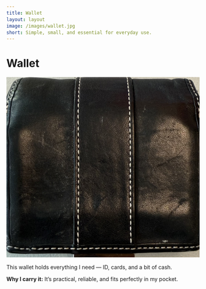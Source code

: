 ```yaml
---
title: Wallet
layout: layout
image: /images/wallet.jpg
short: Simple, small, and essential for everyday use.
---
```


# Wallet

![Wallet](/images/wallet.jpg)

This wallet holds everything I need — ID, cards, and a bit of cash.  

**Why I carry it:** It’s practical, reliable, and fits perfectly in my pocket.
